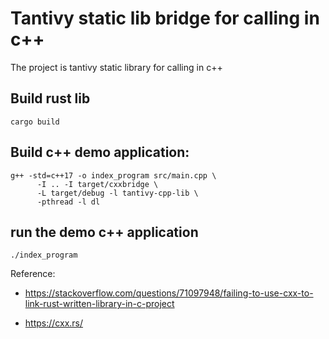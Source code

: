# Tantivy static lib bridge for calling in c++

The project is tantivy static library for calling in c++


## Build rust lib
```
cargo build
```

## Build c++ demo application:
```
g++ -std=c++17 -o index_program src/main.cpp \
      -I .. -I target/cxxbridge \
      -L target/debug -l tantivy-cpp-lib \
      -pthread -l dl
```

## run the demo c++ application

```
./index_program
```

Reference: 
* https://stackoverflow.com/questions/71097948/failing-to-use-cxx-to-link-rust-written-library-in-c-project

* https://cxx.rs/
